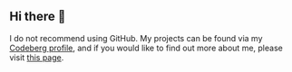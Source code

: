 ## Hi there 👋

I do not recommend using GitHub. 
My projects can be found via my [Codeberg profile](https://codeberg.org/Cs137), and if you would like to find out more about me, please visit [this page](https://cs137.codeberg.page/about/).
